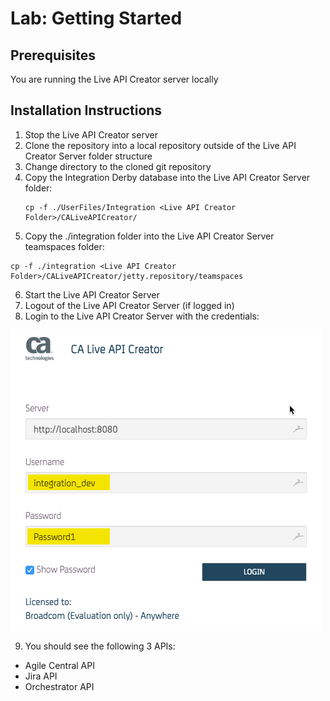 # Lab: Getting Started

## Prerequisites 
 You are running the Live API Creator server locally 

## Installation Instructions 
1.  Stop the Live API Creator server
2.  Clone the repository into a local repository outside of the Live API Creator Server folder structure 
3.  Change directory to the cloned git repository 
4.  Copy the Integration Derby database into the Live API Creator Server folder:
    ```
    cp -f ./UserFiles/Integration <Live API Creator Folder>/CALiveAPICreator/
    ```
5.  Copy the ./integration folder into the Live API Creator Server teamspaces folder:
   ``` 
   cp -f ./integration <Live API Creator Folder>/CALiveAPICreator/jetty.repository/teamspaces 
   ```
6.  Start the Live API Creator Server 
7.  Logout of the Live API Creator Server (if logged in)
8.  Login to the Live API Creator Server with the credentials:

![Alt Text](/images/login.png "CA Live API Creator Login")

9.  You should see the following 3 APIs:
* Agile Central API
* Jira API
* Orchestrator API 
